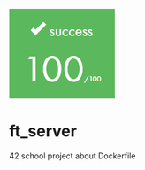 ![Final Grade](https://github.com/TontonPizza/ft_server/blob/master/100.png)

# ft_server
42 school project about Dockerfile
